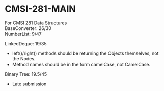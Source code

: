 # CMSI-281-MAIN
For CMSI 281 Data Structures  
BaseConverter: 26/30  
NumberList: 9/47

LinkedDeque: 19/35
  * left()/right() methods should be returning the Objects themselves, not the Nodes.
  * Method names should be in the form camelCase, not CamelCase.

Binary Tree: 19.5/45
 * Late submission
